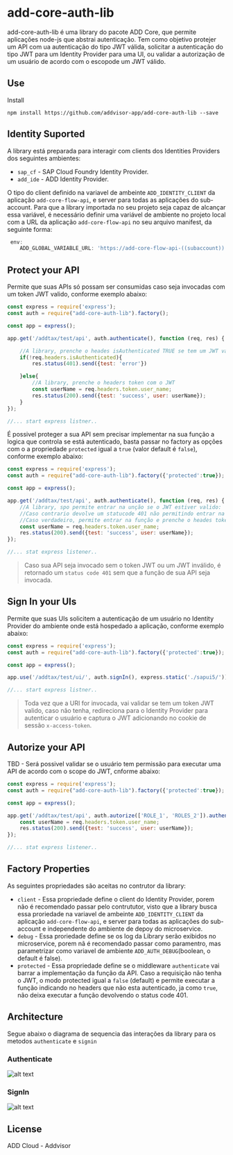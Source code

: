 # add-core-auth-lib

add-core-auth-lib é uma library do pacote ADD Core, que permite aplicações node-js que abstrai autenticação. Tem como objetivo protejer um API com ua autenticação do tipo JWT válida, solicitar a autenticação do tipo JWT para um Identity Provider para uma UI, ou validar a autorização de um usuário de acordo com o escopode um JWT válido.

## Use

Install

`npm install https://github.com/addvisor-app/add-core-auth-lib --save`

## Identity Suported

A library está preparada para interagir com clients dos Identities Providers dos seguintes ambientes:

* `sap_cf` - SAP Cloud Foundry Identity Provider.
* `add_ide` - ADD Identity Provider.

O tipo do client definido na variavel de ambeinte `ADD_IDENTITY_CLIENT` da aplicação `add-core-flow-api`, e server para todas as aplicações do sub-account. Para que a library importada no seu projeto seja capaz de alcançar essa variável, é necessário definir uma variável de ambiente no projeto local com a URL da aplicação `add-core-flow-api` no seu arquivo manifest, da seguinte forma:

```javascript
 env:
    ADD_GLOBAL_VARIABLE_URL: 'https://add-core-flow-api-((subaccount)).((domain))/add/flow/runtime/variables'
```

## Protect your API

Permite que suas APIs só possam ser consumidas caso seja invocadas com um token JWT valido, conforme exemplo abaixo:

```javascript
const express = require('express');
const auth = require("add-core-auth-lib").factory();

const app = express();

app.get('/addtax/test/api', auth.authenticate(), function (req, res) {

    //A library, prenche o heades isAuthenticated TRUE se tem um JWT válido
    if(!req.headers.isAuthenticated){
        res.status(401).send({test: 'error'})

    }else{
        //A library, prenche o headers token com o JWT
        const userName = req.headers.token.user_name;
        res.status(200).send({test: 'success', user: userName});
    }
});

//... start express listner..
```

É possivel proteger a sua API sem precisar implementar na sua função a logica que controla se está autenticado, basta passar no factory as opções com o a propriedade `protected` igual a `true` (valor default é `false`), conforme exemplo abaixo:

```javascript
const express = require('express');
const auth = require("add-core-auth-lib").factory({'protected':true});

const app = express();

app.get('/addtax/test/api', auth.authenticate(), function (req, res) {
    //A library, spo permite entrar na unção se o JWT estiver valido:
    //Caso contrario devolve um statucode 401 não permitindo entrar na função;
    //Caso verdadeiro, permite entrar na função e prenche o heades token com o JWT;
    const userName = req.headers.token.user_name;
    res.status(200).send({test: 'success', user: userName});
});

//... stat express listener..
```

> Caso sua API seja invocado sem o token JWT ou um JWT inválido, é retornado um `status code 401` sem que a função de sua API seja invocada.

## Sign In your UIs

Permite que suas UIs solicitem a autenticação de um usuário no Identity Provider do ambiente onde está hospedado a aplicação, conforme exemplo abaixo:

```javascript
const express = require('express');
const auth = require("add-core-auth-lib").factory({'protected':true});

const app = express();

app.use('/addtax/test/ui/', auth.signIn(), express.static('./sapui5/'));

//... start express listner..
```

> Toda vez que a URI for invocada, vai validar se tem um token JWT valido, caso não tenha, redireciona para o Identity Provider para autenticar o usuário e captura o JWT adicionando no cookie de sessão `x-access-token`.

## Autorize your API

TBD - Será possivel validar se o usuário tem permissão para executar uma API de acordo com o scope do JWT, cnforme abaixo:

```javascript
const express = require('express');
const auth = require("add-core-auth-lib").factory({'protected':true});

const app = express();

app.get('/addtax/test/api', auth.autorize(['ROLE_1', 'ROLES_2']).authenticate(), function (req, res) {
    const userName = req.headers.token.user_name;
    res.status(200).send({test: 'success', user: userName});
});

//... stat express listener..
```

## Factory Properties

As seguintes propriedades são aceitas no contrutor da library:

* `client` - Essa propriedade define o client do Identity Provider, porem não é recomendado passar pelo contrututor, visto que a library busca essa proriedade na variavel de ambeinte `ADD_IDENTITY_CLIENT` da aplicação `add-core-flow-api`, e server para todas as aplicações do sub-account e independente do ambiente de depoy do microservice.
* `debug` - Essa proriedade define se os log da Library serão exibidos no microservice, porem nã é recomendado passar como paramentro, mas parametrizar como variavel de ambiente `ADD_AUTH_DEBUG`(boolean, o default é false).
* `protected` - Essa propriedade define se o middleware `authenticate` vai barrar a implementação da função da API. Caso a requisição não tenha o JWT, o modo protected igual a `false` (default) e permite executar a função indicando no headers que não esta autenticado, ja como `true`, não deixa executar a função devolvendo o status code 401.

## Architecture

Segue abaixo o diagrama de sequencia das interações da library para os metodos `authenticate` e `signin`

### Authenticate

![alt text](https://github.com/addvisor-app/add-core-auth-lib/blob/master/lib/img/diagram_authenticated.png "Sequence Diagram Authenticate")

### SignIn

![alt text](https://github.com/addvisor-app/add-core-auth-lib/blob/master/lib/img/diagram_signin.png "Sequence Diagram SignIn")

## License

ADD Cloud - Addvisor
